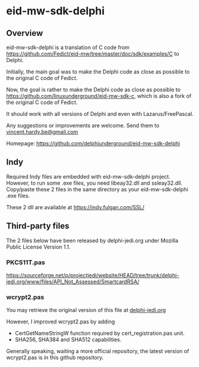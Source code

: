 # eid-mw-sdk-delphi

## Overview

eid-mw-sdk-delphi is a translation of C code from 
https://github.com/Fedict/eid-mw/tree/master/doc/sdk/examples/C
to Delphi.

Initially, the main goal was to make the Delphi code as close as possible to
the original C code of Fedict.

Now, the goal is rather to make the Delphi code as close as possible
to https://github.com/linuxunderground/eid-mw-sdk-c, which is also a fork of
the original C code of Fedict.

It should work with all versions of Delphi and even with 
Lazarus/FreePascal.

Any suggestions or improvements are welcome.
Send them to vincent.hardy.be@gmail.com

Homepage: https://github.com/delphiunderground/eid-mw-sdk-delphi


## Indy

Required Indy files are embedded with eid-mw-sdk-delphi project.
However, to run some .exe files, you need libeay32.dll and ssleay32.dll.
Copy/paste these 2 files in the same directory as your eid-mw-sdk-delphi .exe
files.

These 2 dll are available at https://indy.fulgan.com/SSL/


## Third-party files

The 2 files below have been released by delphi-jedi.org under Mozilla Public
License Version 1.1.

### PKCS11T.pas

https://sourceforge.net/p/projectjedi/website/HEAD/tree/trunk/delphi-jedi.org/www/files/API_Not_Assessed/SmartcardRSA/
  
### wcrypt2.pas

You may retrieve the original version of this file at
[delphi-jedi.org](https://sourceforge.net/p/projectjedi/website/HEAD/tree/trunk/delphi-jedi.org/www/files/api/CryptoAPI2.zip?format=raw)

However, I improved wcrypt2.pas by adding
* CertGetNameStringW function required by cert_registration.pas unit.
* SHA256, SHA384 and SHA512 capabilities.

Generally speaking, waiting a more official repository, the latest version
of wcrypt2.pas is in this github repository.
